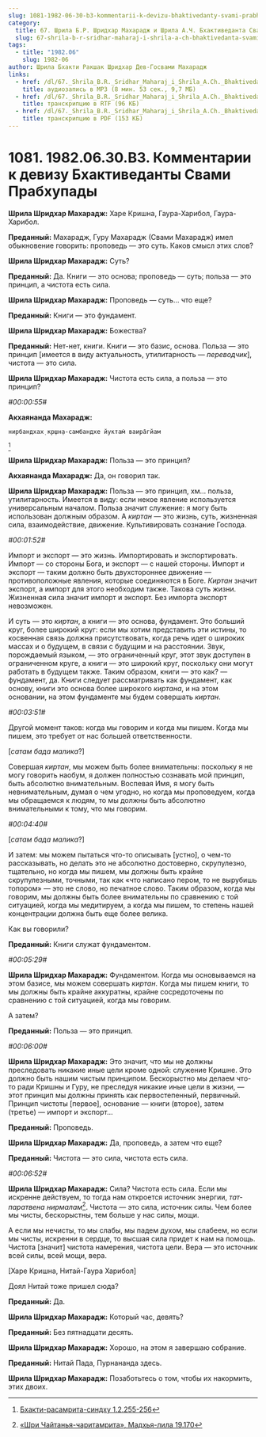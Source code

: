 ```yaml
---
slug: 1081-1982-06-30-b3-kommentarii-k-devizu-bhaktivedanty-svami-prabhupady
category:
  title: 67. Шрила Б.Р. Шридхар Махарадж и Шрила А.Ч. Бхактиведанта Свами Прабхупада
  slug: 67-shrila-b-r-sridhar-maharaj-i-shrila-a-ch-bhaktivedanta-svami-prabhupada
tags:
  - title: "1982.06"
    slug: 1982-06
author: Шрила Бхакти Ракшак Шридхар Дев-Госвами Махарадж
links:
  - href: /dl/67._Shrila_B.R._Sridhar_Maharaj_i_Shrila_A.Ch._Bhaktivedanta_Svami_Prabhupada/1081_1982.06.30.B3_SridharMj_Kommentarii_k_devizu_Bhaktivedanty_Svami_Prabhupady.mp3
    title: аудиозапись в MP3 (8 мин. 53 сек., 9,7 МБ)
  - href: /dl/67._Shrila_B.R._Sridhar_Maharaj_i_Shrila_A.Ch._Bhaktivedanta_Svami_Prabhupada/1081_1982.06.30.B3_SridharMj_Kommentarii_k_devizu_Bhaktivedanty_Svami_Prabhupady.rtf
    title: транскрипцию в RTF (96 КБ)
  - href: /dl/67._Shrila_B.R._Sridhar_Maharaj_i_Shrila_A.Ch._Bhaktivedanta_Svami_Prabhupada/1081_1982.06.30.B3_SridharMj_Kommentarii_k_devizu_Bhaktivedanty_Svami_Prabhupady.pdf
    title: транскрипцию в PDF (153 КБ)
---
```


# 1081. 1982.06.30.B3. Комментарии к девизу Бхактиведанты Свами Прабхупады

**Шрила Шридхар Махарадж:** Харе Кришна, Гаура-Харибол, Гаура-Харибол.

**Преданный:** Махарадж, Гуру Махарадж (Свами Махарадж) имел обыкновение говорить: проповедь — это суть. Каков смысл этих слов?

**Шрила Шридхар Махарадж:** Суть?

**Преданный:** Да. Книги — это основа; проповедь — суть; польза — это принцип, а чистота есть сила.

**Шрила Шридхар Махарадж:** Проповедь — суть… что еще?

**Преданный:** Книги — это фундамент.

**Шрила Шридхар Махарадж:** Божества?

**Преданный:** Нет-нет, книги. Книги — это базис, основа. Польза — это принцип [имеется в виду актуальность, утилитарность — *переводчик*], чистота — это сила.

**Шрила Шридхар Махарадж:** Чистота есть сила, а польза — это принцип?

*#00:00:55#*

**Акхаянанда Махарадж:**

    нирбандхах̣ кр̣шн̣а-самбандхе йуктам̇ ваира̄гйам
[^_ftn1]

**Шрила Шридхар Махарадж:** Польза — это принцип?

**Акхаянанда Махарадж:** Да, он говорил так.

**Шрила Шридхар Махарадж:** Польза — это принцип, хм… польза, утилитарность. Имеется в виду: если некое явление используется универсальным началом. Польза значит служение: я могу быть использован должным образом. А *киртан* — это жизнь, суть, жизненная сила, взаимодействие, движение. Культивировать сознание Господа.

*#00:01:52#*

Импорт и экспорт — это жизнь. Импортировать и экспортировать. Импорт — со стороны Бога, и экспорт — с нашей стороны. Импорт и экспорт — таким должно быть двухстороннее движение — противоположные явления, которые соединяются в Боге. *Киртан* значит экспорт, а импорт для этого необходим также. Такова суть жизни. Жизненная сила значит импорт и экспорт. Без импорта экспорт невозможен.

И суть — это *киртан*, а книги — это основа, фундамент. Это больший круг, более широкий круг: если мы хотим представить эти истины, то косвенная связь должна присутствовать, когда речь идет о широких массах и о будущем, в связи с будущим и на расстоянии. Звук, порождаемый языком, — это ограниченный круг, этот звук доступен в ограниченном круге, а книги — это широкий круг, поскольку они могут работать в будущем также. Таким образом, книги — это как? — фундамент, да. Книги следует рассматривать как фундамент, как основу, книги это основа более широкого *киртана*, и на этом основании, на этом фундаменте мы будем совершать *киртан*.

*#00:03:51#*

Другой момент таков: когда мы говорим и когда мы пишем. Когда мы пишем, это требует от нас большей ответственности.

[*сатам бада малика*?]

Совершая *киртан*, мы можем быть более внимательны: поскольку я не могу говорить наобум, я должен полностью сознавать мой принцип, быть абсолютно внимательным. Воспевая Имя, я могу быть невнимательным, думая о чем угодно, но когда мы проповедуем, когда мы обращаемся к людям, то мы должны быть абсолютно внимательными к тому, что мы говорим.

*#00:04:40#*

[*сатам бада малика*?]

И затем: мы можем пытаться что-то описывать [устно], о чем-то рассказывать, но делать это не абсолютно достоверно, скрупулезно, тщательно, но когда мы пишем, мы должны быть крайне скрупулезными, точными, так как «что написано пером, то не вырубишь топором» — это не слово, но печатное слово. Таким образом, когда мы говорим, мы должны быть более внимательны по сравнению с той ситуацией, когда мы медитируем, а когда мы пишем, то степень нашей концентрации должна быть еще более велика.

Как вы говорили?

**Преданный:** Книги служат фундаментом.

*#00:05:29#*

**Шрила Шридхар Махарадж:** Фундаментом. Когда мы основываемся на этом базисе, мы можем совершать *киртан*. Когда мы пишем книги, то мы должны быть крайне аккуратны, крайне сосредоточены по сравнению с той ситуацией, когда мы говорим.

А затем?

**Преданный:** Польза — это принцип.

*#00:06:00#*

**Шрила Шридхар Махарадж:** Это значит, что мы не должны преследовать никакие иные цели кроме одной: служение Кришне. Это должно быть нашим чистым принципом. Бескорыстно мы делаем что-то ради Кришны и Гуру, не преследуя никакие иные цели в жизни, — этот принцип мы должны принять как первостепенный, первичный. Принцип чистоты [первое], основание — книги (второе), затем (третье) — импорт и экспорт…

**Преданный:** Проповедь.

**Шрила Шридхар Махарадж:** Да, проповедь, а затем что еще?

**Преданный:** Чистота — это сила, чистота есть сила.

*#00:06:52#*

**Шрила Шридхар Махарадж:** Сила? Чистота есть сила. Если мы искренне действуем, то тогда нам откроется источник энергии, *тат-паратвена нирмалам*[^_ftn2]. Чистота — это сила, источник силы. Чем более мы чисты, бескорыстны, тем больше у нас силы, мощи.

А если мы нечисты, то мы слабы, мы падем духом, мы слабеем, но если мы чисты, искренни в сердце, то высшая сила придет к нам на помощь. Чистота [значит] чистота намерения, чистота цели. Вера — это источник всей силы, всей мощи, вера.

[Харе Кришна, Нитай-Гаура Харибол]

Доял Нитай тоже пришел сюда?

**Преданный:** Да.

**Шрила Шридхар Махарадж:** Который час, девять?

**Преданный:** Без пятнадцати десять.

**Шрила Шридхар Махарадж:** Хорошо, на этом я завершаю собрание.

**Преданный:** Нитай Пада, Пурнананда здесь.

**Шрила Шридхар Махарадж:** Позаботьтесь о том, чтобы их накормить, этих двоих.



[^_ftn1]: [Бхакти-расамрита-синдху 1.2.255-256](../notes/bhakti-rasamrita-sindhu/bhakti-rasamrita-sindhu-1-2-255-256.md)

[^_ftn2]: [«Шри Чайтанья-чаритамрита», Мадхья-лила 19.170](../notes/shri-chajtanya-charitamrita-madhya-lila/shri-chajtanya-charitamrita-madhya-lila-19-170.md)

